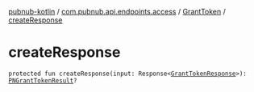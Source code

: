 [pubnub-kotlin](../../index.md) / [com.pubnub.api.endpoints.access](../index.md) / [GrantToken](index.md) / [createResponse](./create-response.md)

# createResponse

`protected fun createResponse(input: Response<`[`GrantTokenResponse`](../../com.pubnub.api.models.server.access_manager.v3/-grant-token-response/index.md)`>): `[`PNGrantTokenResult`](../../com.pubnub.api.models.consumer.access_manager.v3/-p-n-grant-token-result/index.md)`?`